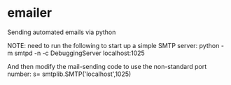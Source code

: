 # emailer
Sending automated emails via python

NOTE: need to run the following to start up a simple SMTP server: 
python -m smtpd -n -c DebuggingServer localhost:1025

And then modify the mail-sending code to use the non-standard port number:
s= smtplib.SMTP('localhost',1025)
